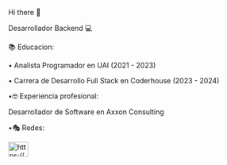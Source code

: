 Hi there 👋

Desarrollador Backend 💻

📚 Educacion:

• Analista Programador en UAI (2021 - 2023)

• Carrera de Desarrollo Full Stack en Coderhouse (2023 - 2024)

•🤓 Experiencia profesional:

Desarrollador de Software en Axxon Consulting 

•🎭 Redes:

<p align="left">
<a href="https://www.linkedin.com/in/bautista-gaber-16b537230/" target="blank"><img align="center" src="https://raw.githubusercontent.com/rahuldkjain/github-profile-readme-generator/master/src/images/icons/Social/linked-in-alt.svg" alt="https://www.linkedin.com/in/bautista-gaber-16b537230/" height="30" width="40" /></a>
</p>
